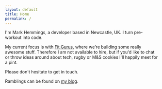 ```yaml
---
layout: default
title: Home
permalink: /
---
```


I'm Mark Hemmings, a developer based in Newcastle, UK. I turn pre-workout into code.

My current focus is with [Fit Gurus](https://fitgurus.com), where we're building some really awesome stuff.
Therefore I am not available to hire, but if you'd like to chat or throw ideas around about tech, rugby or M&S cookies I'll happily meet for a pint.

Please don't hesitate to <span class="obfuscemail">get in touch</span>.

Ramblings can be found on [my blog](/blog).

